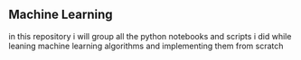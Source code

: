## Machine Learning
in this repository i will group all the python notebooks and scripts i did while leaning machine learning algorithms and implementing them from scratch 
